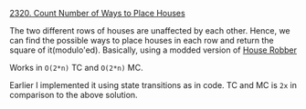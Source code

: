 [2320. Count Number of Ways to Place Houses](https://leetcode.com/problems/count-number-of-ways-to-place-houses/)

The two different rows of houses are unaffected by each other. Hence, we can find the possible ways to place houses in each 
row and return the square of it(modulo'ed). Basically, using a modded version of [House Robber](../HouseRobber/sol.md)

Works in `O(2*n)` TC and `O(2*n)` MC.

Earlier I implemented it using state transitions as in code. TC and MC is `2x` in comparison to the above solution.